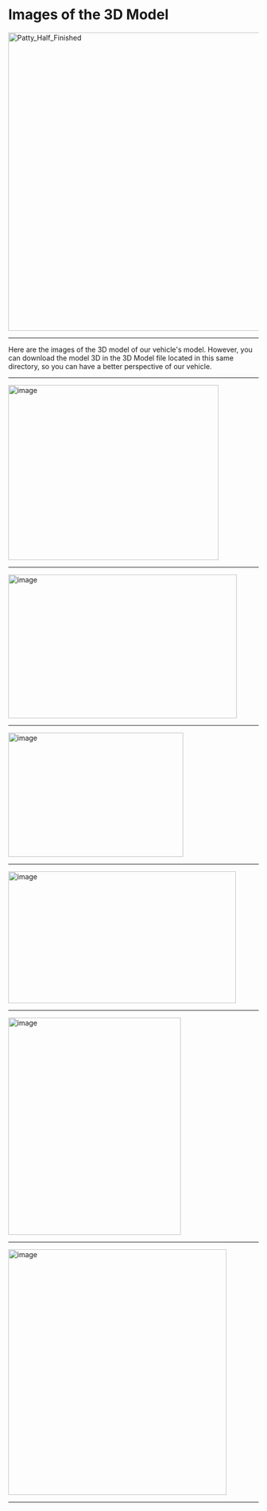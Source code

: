 Images of the 3D Model
====
<img width="800" height="600" alt="Patty_Half_Finished" src="https://github.com/user-attachments/assets/e5839d0e-bf0c-42a1-b9d2-a71bb9b6cfcc" />

----

Here are the images of the 3D model of our vehicle's model. However, you can download the model 3D in the 3D Model file located in this same directory, so you can have a better perspective of our vehicle.

----

<img width="423" height="352" alt="image" src="https://github.com/user-attachments/assets/736731a6-b494-481f-b6f7-d2f9b4cf95ba" />

----

<img width="460" height="289" alt="image" src="https://github.com/user-attachments/assets/a1371279-15f0-4658-9bf0-60b4a27c277e" />

----

<img width="352" height="250" alt="image" src="https://github.com/user-attachments/assets/b0307f15-ceee-41c1-9779-fc7838099e4b" />

----

<img width="458" height="265" alt="image" src="https://github.com/user-attachments/assets/728449b0-6b91-498f-8a77-8504da1821f8" />

----

<img width="347" height="437" alt="image" src="https://github.com/user-attachments/assets/2e5d6b4b-00f6-44ba-9703-8d88b1ca2ff6" />

----

<img width="439" height="494" alt="image" src="https://github.com/user-attachments/assets/0951dab6-9f52-4067-bb90-c0e7f9328c04" />

----
